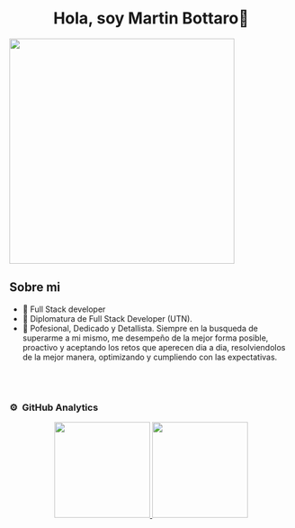 <div align="center">
<h1 align="center">Hola, soy Martin Bottaro👋</h1>
</div>
<img  height="400vh"src="https://lh3.googleusercontent.com/OqMkE4t0ptbakZ9LrZL7Ju312Ey6JNg0DA0kB9P8QR1mZXjUzOzfU6gaPZsAfD8oko6TP41NQNWkplLazodAL1lrPJAUHg2nSZXusCHhuTspYoR_6-t56CRxw6q5fHwTiqYMlp-RDX1mRxtN5qC4Kc62KCfhI8idnCEtRH6KmnQrr_uYvNFrDiGuTUMbfWwcliohKs3UiR_YdCmaVNmkYXpDmlCt08W0Ld4w-yakh4hKc7XqTkrHqibgVDPPhUASXlzvHjc1AF3pW5bats9qVQqG4HikYWaGlMETL4RA10tt8C2ddS4d2Ebp24LjcRQmlV67mmZ12HmHFWBg3Cu9fI75P7cUpynOuatZk25UP788GmjH2lUGwlrssHM1nA8RzqgpgI4gMToW0ELna2gqRL9wxF_UDRF1j40zHoY8tEEgU_Rs9vIYXfhqu6mCj1w1JO_JWO-vPXnWh6ojcLClui4FPltMEfCIjKQuJuADryNvTZZIdiD6DcdX4_XotBsy0ahlqM1XFaHbxYQj2cQ0vh5FAldCU-q0J0ygiFL-K7CH5nbAEV4HKvtgskpniFy8bpCpQHXQWYjA8Qh9P-tlrJip6jverBje7gIAjaKfXLs_8MWY7wdpNc7c3KEdYUvKxUqRGElgvsyiS1i3o1WxKU0lMUCe11pInmqEmIX8rczCu_uPMcvn4JVucY6KR9reQzmm0tMeVSchFnODc4AfS2jCxZn5f5-pdHGguxfk5OJ2lslmUtEjNZA8XM134PlyzbkEgKvzuz9Qg6QsZW1HSnyAyM08LGGoizLi60dJhjQguPNNWjlY-b6kA7lmgRZODdJk7-_L4LxQ30viXML-wZ_kL4gua2zh2ixjtJoaEmru4LBJ_04WfTVmj42k8ZFhdkLLpGe9Lygm1vfAkzPGpkiyL90AwQ2eIeJeKKh4EtsMyElOVw=w940-h625-s-no?authuser=0">

## Sobre mi

- 📲 Full Stack developer
- 📗 Diplomatura de Full Stack Developer (UTN).
- 🧑 Pofesional, Dedicado y Detallista. Siempre en la busqueda de superarme a mi mismo, me desempeño de la mejor forma posible, proactivo y aceptando los retos que aperecen dia a dia, resolviendolos de la mejor manera, optimizando y cumpliendo con las expectativas.
<br>

</div>
                                                                                      

<br>

### ⚙️ &nbsp;GitHub Analytics

<p align="center">
  <a href="https://github.com/ArisGuimera">
  <img height="170em" src="https://github-readme-stats-eight-theta.vercel.app/api?username=martu344&show_icons=true&theme=algolia&include_all_commits=true&count_private=true"/>
  <img height="170em" src="https://github-readme-stats-eight-theta.vercel.app/api/top-langs/?username=martu344&layout=compact&langs_count=8&theme=algolia"/>
</a>
</p>
